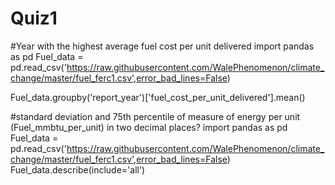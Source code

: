 # Quiz1

#Year with the highest average fuel cost per unit delivered
import pandas as pd
Fuel_data = pd.read_csv('https://raw.githubusercontent.com/WalePhenomenon/climate_change/master/fuel_ferc1.csv',error_bad_lines=False)

Fuel_data.groupby('report_year')['fuel_cost_per_unit_delivered'].mean()


#standard deviation and 75th percentile of measure of energy per unit (Fuel_mmbtu_per_unit) in two decimal places?
import pandas as pd
Fuel_data = pd.read_csv('https://raw.githubusercontent.com/WalePhenomenon/climate_change/master/fuel_ferc1.csv',error_bad_lines=False)
Fuel_data.describe(include='all')

